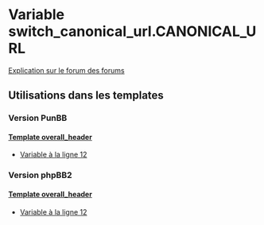 # Variable switch_canonical_url.CANONICAL_URL
[Explication sur le forum des forums](http://forum.forumactif.com/t294113-listing-des-variables#switch_canonical_url.CANONICAL_URL)

## Utilisations dans les templates

### Version PunBB

#### [Template overall_header](punbb/overall_header.md)
* [Variable à la ligne 12](../punbb/overall_header.tpl#L12)

### Version phpBB2

#### [Template overall_header](subsilver/overall_header.md)
* [Variable à la ligne 12](../subsilver/overall_header.tpl#L12)
